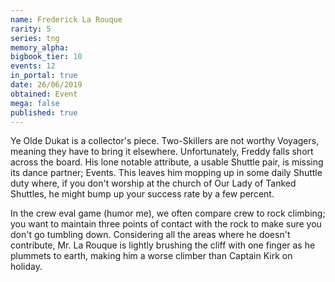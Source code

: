```yaml
---
name: Frederick La Rouque
rarity: 5
series: tng
memory_alpha:
bigbook_tier: 10
events: 12
in_portal: true
date: 26/06/2019
obtained: Event
mega: false
published: true
---
```


Ye Olde Dukat is a collector's piece. Two-Skillers are not worthy Voyagers, meaning they have to bring it elsewhere. Unfortunately, Freddy falls short across the board. His lone notable attribute, a usable Shuttle pair, is missing its dance partner; Events. This leaves him mopping up in some daily Shuttle duty where, if you don't worship at the church of Our Lady of Tanked Shuttles, he might bump up your success rate by a few percent.

In the crew eval game (humor me), we often compare crew to rock climbing; you want to maintain three points of contact with the rock to make sure you don't go tumbling down. Considering all the areas where he doesn't contribute, Mr. La Rouque is lightly brushing the cliff with one finger as he plummets to earth, making him a worse climber than Captain Kirk on holiday.

